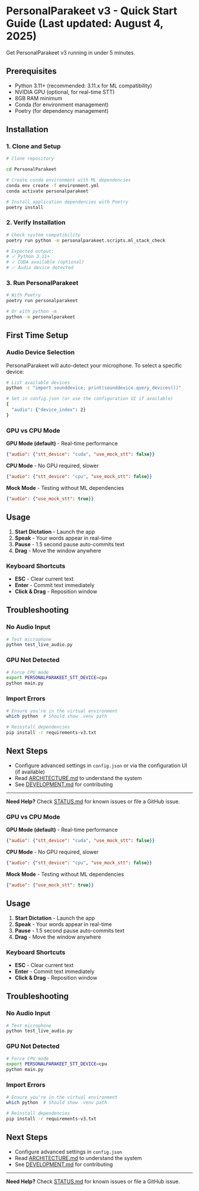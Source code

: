 
# PersonalParakeet v3 - Quick Start Guide (Last updated: August 4, 2025)

Get PersonalParakeet v3 running in under 5 minutes.

## Prerequisites

- Python 3.11+ (recommended: 3.11.x for ML compatibility)
- NVIDIA GPU (optional, for real-time STT)
- 8GB RAM minimum
- Conda (for environment management)
- Poetry (for dependency management)

## Installation

### 1. Clone and Setup

```bash
# Clone repository

cd PersonalParakeet

# Create conda environment with ML dependencies
conda env create -f environment.yml
conda activate personalparakeet

# Install application dependencies with Poetry
poetry install
```

### 2. Verify Installation

```bash
# Check system compatibility
poetry run python -m personalparakeet.scripts.ml_stack_check

# Expected output:
# ✓ Python 3.11+
# ✓ CUDA available (optional)
# ✓ Audio device detected
```

### 3. Run PersonalParakeet

```bash
# With Poetry
poetry run personalparakeet

# Or with python -m
python -m personalparakeet
```

## First Time Setup

### Audio Device Selection
PersonalParakeet will auto-detect your microphone. To select a specific device:

```bash
# List available devices
python -c "import sounddevice; print(sounddevice.query_devices())"

# Set in config.json (or use the configuration UI if available)
{
  "audio": {"device_index": 2}
}
```

### GPU vs CPU Mode

**GPU Mode (default)** - Real-time performance
```json
{"audio": {"stt_device": "cuda", "use_mock_stt": false}}
```

**CPU Mode** - No GPU required, slower
```json
{"audio": {"stt_device": "cpu", "use_mock_stt": false}}
```

**Mock Mode** - Testing without ML dependencies
```json
{"audio": {"use_mock_stt": true}}
```

## Usage

1. **Start Dictation** - Launch the app
2. **Speak** - Your words appear in real-time
3. **Pause** - 1.5 second pause auto-commits text
4. **Drag** - Move the window anywhere

### Keyboard Shortcuts
- **ESC** - Clear current text
- **Enter** - Commit text immediately
- **Click & Drag** - Reposition window

## Troubleshooting

### No Audio Input
```bash
# Test microphone
python test_live_audio.py
```

### GPU Not Detected
```bash
# Force CPU mode
export PERSONALPARAKEET_STT_DEVICE=cpu
python main.py
```

### Import Errors
```bash
# Ensure you're in the virtual environment
which python  # Should show .venv path

# Reinstall dependencies
pip install -r requirements-v3.txt
```

## Next Steps

- Configure advanced settings in `config.json` or via the configuration UI (if available)
- Read [ARCHITECTURE.md](ARCHITECTURE.md) to understand the system
- See [DEVELOPMENT.md](DEVELOPMENT.md) for contributing

---

**Need Help?** Check [STATUS.md](STATUS.md) for known issues or file a GitHub issue.
### GPU vs CPU Mode

**GPU Mode (default)** - Real-time performance
```json
{"audio": {"stt_device": "cuda", "use_mock_stt": false}}
```

**CPU Mode** - No GPU required, slower
```json
{"audio": {"stt_device": "cpu", "use_mock_stt": false}}
```

**Mock Mode** - Testing without ML dependencies
```json
{"audio": {"use_mock_stt": true}}
```

## Usage

1. **Start Dictation** - Launch the app
2. **Speak** - Your words appear in real-time
3. **Pause** - 1.5 second pause auto-commits text
4. **Drag** - Move the window anywhere

### Keyboard Shortcuts
- **ESC** - Clear current text
- **Enter** - Commit text immediately
- **Click & Drag** - Reposition window

## Troubleshooting

### No Audio Input
```bash
# Test microphone
python test_live_audio.py
```

### GPU Not Detected
```bash
# Force CPU mode
export PERSONALPARAKEET_STT_DEVICE=cpu
python main.py
```

### Import Errors
```bash
# Ensure you're in the virtual environment
which python  # Should show .venv path

# Reinstall dependencies
pip install -r requirements-v3.txt
```

## Next Steps

- Configure advanced settings in `config.json`
- Read [ARCHITECTURE.md](ARCHITECTURE.md) to understand the system
- See [DEVELOPMENT.md](DEVELOPMENT.md) for contributing

---

**Need Help?** Check [STATUS.md](STATUS.md) for known issues or file a GitHub issue.